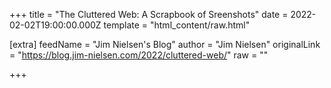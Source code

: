 
+++
title = "The Cluttered Web: A Scrapbook of Sreenshots"
date = 2022-02-02T19:00:00.000Z
template = "html_content/raw.html"

[extra]
feedName = "Jim Nielsen's Blog"
author = "Jim Nielsen"
originalLink = "https://blog.jim-nielsen.com/2022/cluttered-web/"
raw = ""

+++

